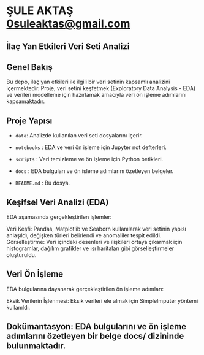# ŞULE AKTAŞ 0suleaktas@gmail.com

## İlaç Yan Etkileri Veri Seti Analizi

## Genel Bakış
Bu depo, ilaç yan etkileri ile ilgili bir veri setinin kapsamlı analizini içermektedir. Proje, veri setini keşfetmek (Exploratory Data Analysis - EDA) ve verileri modelleme için hazırlamak amacıyla veri ön işleme adımlarını kapsamaktadır.

## Proje Yapısı

- `data`: Analizde kullanılan veri seti dosyalarını içerir.

- `notebooks` : EDA ve veri ön işleme için Jupyter not defterleri.
- `scripts` : Veri temizleme ve ön işleme için Python betikleri.
- `docs` : EDA bulguları ve ön işleme adımlarını özetleyen belgeler.
- `README.md` : Bu dosya.

## Keşifsel Veri Analizi (EDA)
EDA aşamasında gerçekleştirilen işlemler:

Veri Keşfi: Pandas, Matplotlib ve Seaborn kullanılarak veri setinin yapısı anlaşıldı, değişken türleri belirlendi ve anomaliler tespit edildi.
Görselleştirme: Veri içindeki desenleri ve ilişkileri ortaya çıkarmak için histogramlar, dağılım grafikler ve ısı haritaları gibi görselleştirmeler oluşturuldu.

## Veri Ön İşleme
EDA bulgularına dayanarak gerçekleştirilen ön işleme adımları:

Eksik Verilerin İşlenmesi: Eksik verileri ele almak için SimpleImputer yöntemi kullanıldı.

## Dokümantasyon: EDA bulgularını ve ön işleme adımlarını özetleyen bir belge docs/ dizininde bulunmaktadır.
